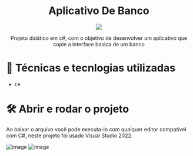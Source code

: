 <h1 align="center"> Aplicativo De Banco </h1>
<p align="center">
<img loading="lazy" src="http://img.shields.io/static/v1?label=STATUS&message=FINALIZADO&color=GREEN&style=for-the-badge"/>
</p>
<p align="center">
Projeto didático em c#, com o objetivo de desenvolver um aplicativo que copie a interface basica de um banco
<p align="center">
  
  # :hammer: Técnicas e tecnlogias utilizadas

- `C#`
# 🛠️ Abrir e rodar o projeto

Ao baixar o arquivo você pode executa-lo com qualquer editor compativel com C#, neste projeto foi usado Visual Studio 2022.

![image](https://github.com/user-attachments/assets/1c4382a2-28a3-476d-ae56-f3420c15983b)   ![image](https://github.com/user-attachments/assets/ccb75a80-e906-4df1-8534-f53e2d07288d)

